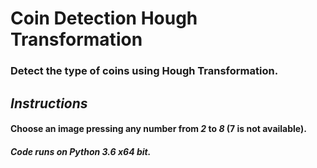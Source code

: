 # Coin Detection Hough Transformation
 
### Detect the type of coins using Hough Transformation.

## *Instructions*
#### Choose an image pressing any number from *2* to *8* (7 is not available).

##### Code runs on Python 3.6 x64 bit.
